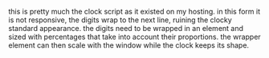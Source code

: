 this is pretty much the clock script as it existed on my hosting.
in this form it is not responsive, the digits wrap to the next line, ruining the clocky standard appearance.  the digits need to be wrapped in an element and sized with percentages that take into account their proportions. the wrapper element can then scale with the window while the clock keeps its shape. 
